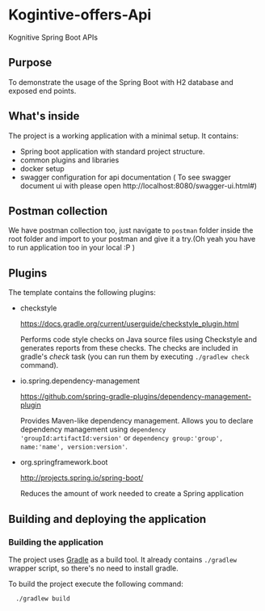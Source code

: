 # Kogintive-offers-Api
Kognitive Spring Boot APIs

## Purpose

To demonstrate the usage of the Spring Boot with H2 database and exposed end points.

## What's inside

The project is a working application with a minimal setup. It contains:
* Spring boot application with standard project structure. 
* common plugins and libraries
* docker setup
* swagger configuration for api documentation ( To see swagger document ui with please open http://localhost:8080/swagger-ui.html#)

## Postman collection

We have postman collection too, just navigate to `postman` folder inside the root folder and import to your postman and give it a try.(Oh yeah you have to run application too in your local :P )   


## Plugins

The template contains the following plugins:

* checkstyle

  https://docs.gradle.org/current/userguide/checkstyle_plugin.html

  Performs code style checks on Java source files using Checkstyle and generates reports from these checks.
  The checks are included in gradle's *check* task (you can run them by executing `./gradlew check` command).



* io.spring.dependency-management

  https://github.com/spring-gradle-plugins/dependency-management-plugin

  Provides Maven-like dependency management. Allows you to declare dependency management
  using `dependency 'groupId:artifactId:version'`
  or `dependency group:'group', name:'name', version:version'`.

* org.springframework.boot

  http://projects.spring.io/spring-boot/

  Reduces the amount of work needed to create a Spring application

## Building and deploying the application

### Building the application

The project uses [Gradle](https://gradle.org) as a build tool. It already contains
`./gradlew` wrapper script, so there's no need to install gradle.

To build the project execute the following command:

```bash
  ./gradlew build
```

